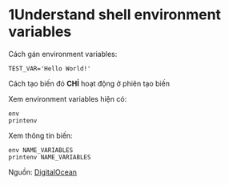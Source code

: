 # 1Understand shell environment variables

Cách gán environment variables:

```
TEST_VAR='Hello World!'
```

Cách tạo biến đó **CHỈ** hoạt động ở phiên tạo biến

Xem environment variables hiện có:

```
env
printenv
```

Xem thông tin biến:

```
env NAME_VARIABLES
printenv NAME_VARIABLES
```

Nguồn: [DigitalOcean](https://www.digitalocean.com/community/tutorials/how-to-read-and-set-environmental-and-shell-variables-on-linux)

